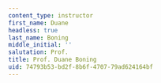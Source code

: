 ```yaml
---
content_type: instructor
first_name: Duane
headless: true
last_name: Boning
middle_initial: ''
salutation: Prof.
title: Prof. Duane Boning
uid: 74793b53-bd2f-8b6f-4707-79ad624164bf
---
```

